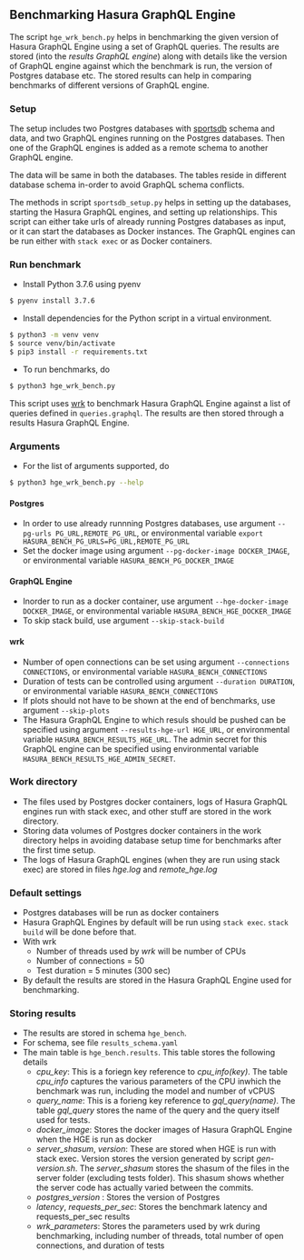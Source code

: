 ## Benchmarking Hasura GraphQL Engine ##

The script `hge_wrk_bench.py` helps in benchmarking the given version of Hasura GraphQL Engine using a set of GraphQL queries. The results are stored (into the *results GraphQL engine*) along with details like the version of GraphQL engine against which the benchmark is run, the version of Postgres database etc. The stored results can help in comparing benchmarks of different versions of GraphQL engine.

### Setup ###

The setup includes two Postgres databases with [sportsdb](https://www.thesportsdb.com/) schema and data, and two GraphQL engines running on the Postgres databases. Then one of the GraphQL engines is added as a remote schema to another GraphQL engine.

The data will be same in both the databases. The tables reside in different database schema in-order to avoid GraphQL schema conflicts.

The methods in script `sportsdb_setup.py` helps in setting up the databases, starting the Hasura GraphQL engines, and setting up relationships. This script can either take urls of already running Postgres databases as input, or it can start the databases as Docker instances. The GraphQL engines can be run either with `stack exec` or as Docker containers.

### Run benchmark ###
- Install Python 3.7.6 using pyenv
```sh
$ pyenv install 3.7.6
```
- Install dependencies for the Python script in a virtual environment.
```sh
$ python3 -m venv venv
$ source venv/bin/activate
$ pip3 install -r requirements.txt
```
- To run benchmarks, do
```sh
$ python3 hge_wrk_bench.py
```
This script uses [wrk](https://github.com/wg/wrk) to benchmark Hasura GraphQL Engine against a list of queries defined in `queries.graphql`. The results are then stored through a results Hasura GraphQL Engine.

### Arguments ###
- For the list of arguments supported, do
```sh
$ python3 hge_wrk_bench.py --help
```

#### Postgres ####
  - In order to use already runnning Postgres databases, use argument `--pg-urls PG_URL,REMOTE_PG_URL`, or environmental variable `export HASURA_BENCH_PG_URLS=PG_URL,REMOTE_PG_URL`
  - Set the docker image using argument `--pg-docker-image DOCKER_IMAGE`, or environmental variable `HASURA_BENCH_PG_DOCKER_IMAGE`

#### GraphQL Engine ####
  - Inorder to run as a docker container, use argument `--hge-docker-image DOCKER_IMAGE`, or environmental variable `HASURA_BENCH_HGE_DOCKER_IMAGE`
  - To skip stack build, use argument `--skip-stack-build`

#### wrk ####
  - Number of open connections can be set using argument `--connections CONNECTIONS`, or environmental variable `HASURA_BENCH_CONNECTIONS`
  - Duration of tests can be controlled using argument `--duration DURATION`, or environmental variable `HASURA_BENCH_CONNECTIONS`
  - If plots should not have to be shown at the end of benchmarks, use argument `--skip-plots`
  - The Hasura GraphQL Engine to which resuls should be pushed can be specified using argument `--results-hge-url HGE_URL`, or environmental variable `HASURA_BENCH_RESULTS_HGE_URL`. The admin secret for this GraphQL engine can be specified using environmental variable `HASURA_BENCH_RESULTS_HGE_ADMIN_SECRET`.

### Work directory ###
- The files used by Postgres docker containers, logs of Hasura GraphQL engines run with stack exec, and other stuff are stored in the work directory.
- Storing data volumes of Postgres docker containers in the work directory helps in avoiding database setup time for benchmarks after the first time setup.
- The logs of Hasura GraphQL engines (when they are run using stack exec) are stored in files *hge.log* and *remote\_hge.log*

### Default settings ###
- Postgres databases will be run as docker containers
- Hasura GraphQL Engines by default will be run using `stack exec`. `stack build` will be done before that.
- With wrk
  - Number of threads used by *wrk* will be number of CPUs
  - Number of connections = 50
  - Test duration = 5 minutes (300 sec)
- By default the results are stored in the Hasura GraphQL Engine used for benchmarking.

### Storing results ###
- The results are stored in schema `hge_bench`.
- For schema, see file `results_schema.yaml`
- The main table is `hge_bench.results`. This table stores the following details
  -  *cpu_key*: This is a foriegn key reference to *cpu_info(key)*. The table *cpu_info* captures the various parameters of the CPU inwhich the benchmark was run, including the model and number of vCPUS
  - *query_name*: This is a forieng key reference to *gql_query(name)*. The table *gql_query* stores the name of the query and the query itself used for tests.
  - *docker_image*: Stores the docker images of Hasura GraphQL Engine when the HGE is run as docker
  - *server_shasum*, *version*: These are stored when HGE is run with stack exec. Version stores the version generated by script *gen-version.sh*. The *server_shasum* stores the shasum of the files in the server folder (excluding tests folder). This shasum shows whether the server code has actually varied between the commits.
  - *postgres_version* : Stores the version of Postgres
  - *latency*, *requests_per_sec*: Stores the benchmark latency and requests\_per\_sec results
  - *wrk_parameters*: Stores the parameters used by wrk during benchmarking, including number of threads, total number of open connections, and duration of tests
